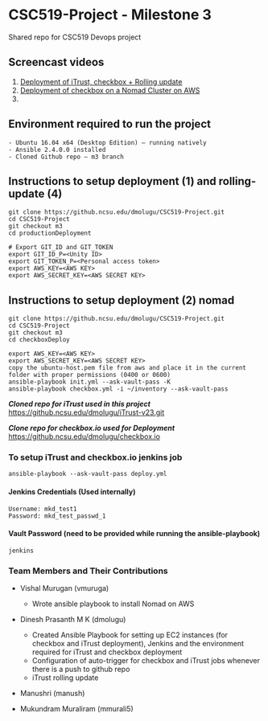 # CSC519-Project - Milestone 3
Shared repo for CSC519 Devops project

## Screencast videos
1. [Deployment of iTrust, checkbox + Rolling update](https://youtu.be/h9HZ2_0ME5Q)
2. [Deployment of checkbox on a Nomad Cluster on AWS](https://youtu.be/MOcHQcCc248)
3. 

## Environment required to run the project
    - Ubuntu 16.04 x64 (Desktop Edition) – running natively
    - Ansible 2.4.0.0 installed
    - Cloned Github repo – m3 branch
    
## Instructions to setup deployment (1) and rolling-update (4)
    git clone https://github.ncsu.edu/dmolugu/CSC519-Project.git
    cd CSC519-Project
    git checkout m3
    cd productionDeployment

    # Export GIT_ID and GIT_TOKEN
    export GIT_ID_P=<Unity ID>
    export GIT_TOKEN_P=<Personal access token>
    export AWS_KEY=<AWS KEY>
    export AWS_SECRET_KEY=<AWS SECRET KEY>
    
## Instructions to setup deployment (2) nomad
    git clone https://github.ncsu.edu/dmolugu/CSC519-Project.git
    cd CSC519-Project
    git checkout m3
    cd checkboxDeploy
    
    export AWS_KEY=<AWS KEY>
    export AWS_SECRET_KEY=<AWS SECRET KEY>
    copy the ubuntu-host.pem file from aws and place it in the current folder with proper permissions (0400 or 0600)
    ansible-playbook init.yml --ask-vault-pass -K
    ansible-playbook checkbox.yml -i ~/inventory --ask-vault-pass

***Cloned repo for iTrust used in this project***
    https://github.ncsu.edu/dmolugu/iTrust-v23.git

***Clone repo for checkbox.io used for Deployment***
    https://github.ncsu.edu/dmolugu/checkbox.io

### To setup iTrust and checkbox.io jenkins job
    ansible-playbook --ask-vault-pass deploy.yml

#### Jenkins Credentials (Used internally)
    Username: mkd_test1
    Password: mkd_test_passwd_1

#### Vault Password (need to be provided while running the ansible-playbook)
    jenkins

### Team Members and Their Contributions

- Vishal Murugan (vmuruga)
    - Wrote ansible playbook to install Nomad on AWS
- Dinesh Prasanth M K (dmolugu)
    - Created Ansible Playbook for setting up EC2 instances (for checkbox and iTrust deployment), Jenkins and the environment required for iTrust and checkbox deployment
    - Configuration of auto-trigger for checkbox and iTrust jobs whenever there is a push to github repo
    - iTrust rolling update

- Manushri (manush)

- Mukundram Muraliram (mmurali5)

